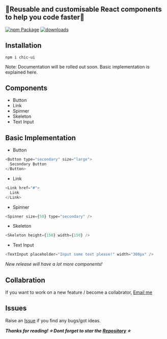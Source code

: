 <h2>🐙Reusable and customisable React components to help you code faster🐙</h2>

[![npm Package](https://img.shields.io/npm/v/chic-ui.svg)](https://www.npmjs.org/package/chic-ui) 
[![downloads](https://img.shields.io/npm/dt/chic-ui.svg)](http://npm-stat.com/charts.html?package=chic-ui)


## Installation

```
npm i chic-ui
```

Note: Documentation will be rolled out soon. Basic implementation is explained here.

## Components

* Button
* Link
* Spinner
* Skeleton
* Text Input

## Basic Implementation

* Button
```js
<Button type="secondary" size="large">
  Secondary Button
</Button>
```

* Link 
```js
<Link href="#">
  Link
</Link>
```

* Spinner
```js
<Spinner size={50} type="secondary" />
```

* Skeleton
```js
<Skeleton height={150} width={150} />
```

* Text Input
```js
<TextInput placeholder="Input some text please!" width="300px" />
```

<i>New release will have a lot more components!</i>

## Collabration

If you want to work on a new feature / become a collabrator, [Email me](carishmashukla28@gmail.com)

## Issues
Raise an [Issue](https://github.com/karishmashuklaa/chic-ui/issues) if you find any bugs/got ideas. 


***Thanks for reading! ⭐ Dont forget to star the [Repository](https://github.com/karishmashuklaa/chic-ui) ⭐***
